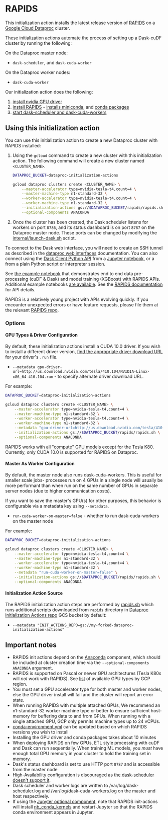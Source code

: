 # RAPIDS

This initialization action installs the latest release version of
[RAPIDS](https://rapids.ai/) on a
[Google Cloud Dataproc](https://cloud.google.com/dataproc) cluster.

These initialization actions automate the process of setting up a Dask-cuDF
cluster by running the following:

On the Dataproc master node:

-   `dask-scheduler`, and `dask-cuda-worker`

On the Dataproc worker nodes:

-   `dask-cuda-worker`

Our initialization action does the following:

1.  [install nvidia GPU driver](internal/install-gpu-driver.sh)
1.  [install RAPIDS](rapids.sh) -
    [installs miniconda](https://github.com/GoogleCloudPlatform/dataproc-initialization-actions/tree/master/conda),
    and [conda packages](internal/conda-environment.yml)
1.  [start dask-scheduler and dask-cuda-workers](internal/launch-dask.sh)

## Using this initialization action

You can use this initialization action to create a new Dataproc cluster with
RAPIDS installed:

1.  Using the `gcloud` command to create a new cluster with this initialization
    action. The following command will create a new cluster named
    `<CLUSTER_NAME>`.

    ```bash
    DATAPROC_BUCKET=dataproc-initialization-actions

    gcloud dataproc clusters create <CLUSTER_NAME> \
        --master-accelerator type=nvidia-tesla-t4,count=4 \
        --master-machine-type n1-standard-32 \
        --worker-accelerator type=nvidia-tesla-t4,count=4 \
        --worker-machine-type n1-standard-32 \
        --initialization-actions gs://$DATAPROC_BUCKET/rapids/rapids.sh \
        --optional-components ANACONDA
    ```

1.  Once the cluster has been created, the Dask scheduler listens for workers on
    port `8786`, and its status dashboard is on port `8787` on the Dataproc
    master node. These ports can be changed by modifying the
    [internal/launch-dask.sh](launch-dask.sh) script.

To connect to the Dask web interface, you will need to create an SSH tunnel as
described in the
[dataproc web interfaces](https://cloud.google.com/dataproc/cluster-web-interfaces)
documentation. You can also connect using the
[Dask Client Python API](http://distributed.dask.org/en/latest/client.html) from
a
[Jupyter notebook](https://cloud.google.com/dataproc/docs/concepts/components/jupyter),
or a from a plain Python script or interpreter session.

See
[the example notebook](https://github.com/rapidsai/notebooks-extended/blob/master/intermediate_notebooks/E2E/taxi/NYCTaxi-E2E.ipynb)
that demonstrates end to end data pre-processing (cuDF & Dask) and model
training (XGBoost) with RAPIDS APIs. Additional example notebooks
[are available](https://github.com/rapidsai/notebooks). See the
[RAPIDS documentation](https://docs.rapids.ai/) for API details.

RAPIDS is a relatively young project with APIs evolving quickly. If you
encounter unexpected errors or have feature requests, please file them at the
relevant [RAPIDS repo](https://github.com/rapidsai).

### Options

#### GPU Types & Driver Configuration

By default, these initialization actions install a CUDA 10.0 driver. If you wish
to install a different driver version,
[find the appropriate driver download URL](https://www.nvidia.com/Download/index.aspx?lang=en-us)
for your driver's `.run` file.

*   `--metadata gpu-driver-url=http://us.download.nvidia.com/tesla/410.104/NVIDIA-Linux-x86_64-410.104.run` -
    to specify alternate driver download URL.

For example:

```bash
DATAPROC_BUCKET=dataproc-initialization-actions

gcloud dataproc clusters create <CLUSTER_NAME> \
    --master-accelerator type=nvidia-tesla-t4,count=4 \
    --master-machine-type n1-standard-32 \
    --worker-accelerator type=nvidia-tesla-t4,count=4 \
    --worker-machine-type n1-standard-32 \
    --metadata "gpu-driver-url=http://us.download.nvidia.com/tesla/410.104/NVIDIA-Linux-x86_64-410.104.run" \
    --initialization-actions gs://$DATAPROC_BUCKET/rapids/rapids.sh \
    --optional-components ANACONDA
```

RAPIDS works with
[all "compute" GPU models](https://cloud.google.com/compute/docs/gpus/) except
for the Tesla K80. Currently, only CUDA 10.0 is supported for RAPIDS on
Dataproc.

#### Master As Worker Configuration

By default, the master node also runs dask-cuda-workers. This is useful for
smaller scale jobs- processes run on 4 GPUs in a single node will usually be
more performant than when run on the same number of GPUs in separate server
nodes (due to higher communication costs).

If you want to save the master's GPU(s) for other purposes, this behavior is
configurable via a metadata key using `--metadata`.

*   `run-cuda-worker-on-master=false` - whether to run dask-cuda-workers on the
    master node

For example:

```bash
DATAPROC_BUCKET=dataproc-initialization-actions

gcloud dataproc clusters create <CLUSTER_NAME> \
    --master-accelerator type=nvidia-tesla-t4,count=4 \
    --master-machine-type n1-standard-32 \
    --worker-accelerator type=nvidia-tesla-t4,count=4 \
    --worker-machine-type n1-standard-32 \
    --metadata "run-cuda-worker-on-master=false" \
    --initialization-actions gs://$DATAPROC_BUCKET/rapids/rapids.sh \
    --optional-components ANACONDA
```

#### Initialization Action Source

The RAPIDS initialization action steps are performed by [rapids.sh](rapids.sh)
which runs additional scripts downloaded from `rapids` directory in
[Dataproc Initialization Actions repo](https://pantheon.corp.google.com/storage/browser/dataproc-initialization-actions)
GCS bucket by default:

*   `--metadata
    "INIT_ACTIONS_REPO=gs://my-forked-dataproc-initialization-actions"`

## Important notes

*   RAPIDS init actions depend on the
    [Anaconda](https://cloud.google.com/dataproc/docs/concepts/components/anaconda)
    component, which should be included at cluster creation time via the
    `--optional-components ANACONDA` argument.
*   RAPIDS is supported on Pascal or newer GPU architectures (Tesla K80s will
    _not_ work with RAPIDS). See
    [list](https://cloud.google.com/compute/docs/gpus/) of available GPU types
    by GCP region.
*   You must set a GPU accelerator type for both master and worker nodes, else
    the GPU driver install will fail and the cluster will report an error state.
*   When running RAPIDS with multiple attached GPUs, We recommend an
    n1-standard-32 worker machine type or better to ensure sufficient
    host-memory for buffering data to and from GPUs. When running with a single
    attached GPU, GCP only permits machine types up to 24 vCPUs.
*   [conda-environment.yml](internal/conda-environment.yml) can be updated based
    on which RAPIDS versions you wish to install
*   Installing the GPU driver and conda packages takes about 10 minutes
*   When deploying RAPIDS on few GPUs, ETL style processing with cuDF and Dask
    can run sequentially. When training ML models, you _must_ have enough total
    GPU memory in your cluster to hold the training set in memory.
*   Dask's status dashboard is set to use HTTP port `8787` and is accessible
    from the master node
*   High-Availability configuration is discouraged as
    [the dask-scheduler doesn't support it](https://github.com/dask/distributed/issues/1072).
*   Dask scheduler and worker logs are written to /var/log/dask-scheduler.log
    and /var/log/dask-cuda-workers.log on the master and host respectively.
*   If using the
    [Jupyter optional component](https://cloud.google.com/dataproc/docs/concepts/components/jupyter),
    note that RAPIDS init-actions will install
    [nb_conda_kernels](https://github.com/Anaconda-Platform/nb_conda_kernels)
    and restart Jupyter so that the RAPIDS conda environment appears in Jupyter.

